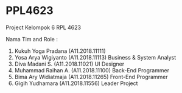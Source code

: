 # PPL4623

Project Kelompok 6 RPL 4623

Nama Tim and                                 Role :
1. Kukuh Yoga Pradana   (A11.2018.11111)    
2. Yosa Arya Wigiyanto  (A11.2018.11113)   Business & System Analyst
3. Diva Madani S.       (A11.2018.11021)   UI Designer
4. Muhammad Raihan A.   (A11.2018.11100)   Back-End Programmer
5. Bima Ary Widiatmaja  (A11.2018.11265)   Front-End Programmer
6. Gigih Yudhamara      (A11.2018.11556)   Leader Project           


